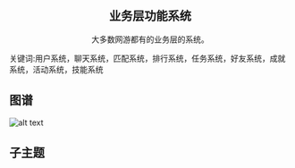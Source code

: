 <h2 align="center">业务层功能系统</h2>
<p align="center">大多数网游都有的业务层的系统。</p>
<p">关键词:用户系统，聊天系统，匹配系统，排行系统，任务系统，好友系统，成就系统，活动系统，技能系统</p>

## 图谱
![alt text](https://github.com/gonglei007/GameDevMind/blob/main/exports/4.6.业务层功能系统.png?raw=true)

## 子主题
